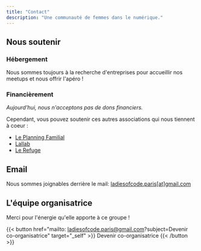 ```yaml
---
title: "Contact"
description: "Une communauté de femmes dans le numérique."
---
```


## Nous soutenir

### Hébergement
Nous sommes toujours à la recherche d'entreprises pour accueillir nos meetups et nous offrir l'apéro !

### Financièrement

*Aujourd'hui, nous n'acceptons pas de dons financiers.*

Cependant, vous pouvez soutenir ces autres associations qui nous tiennent à coeur :
- [Le Planning Familial](https://www.planning-familial.org/fr)
- [Lallab](https://www.lallab.fr/)
- [Le Refuge](https://le-refuge.org/)

## Email

Nous sommes joignables derrière le mail: <a href="mailto:ladiesofcode.paris@gmail.com">ladiesofcode.paris[at]gmail.com</a>

## L'équipe organisatrice

Merci pour l'énergie qu'elle apporte à ce groupe !

{{< button href="mailto: ladiesofcode.paris@gmail.com?subject=Devenir co-organisatrice" target="_self" >}}
Devenir co-organisatrice
{{< /button >}}



